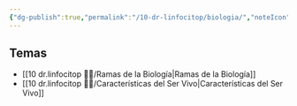 ```yaml
---
{"dg-publish":true,"permalink":"/10-dr-linfocitop/biologia/","noteIcon":""}
---
```


## Temas
- [[10 dr.linfocitop 👨‍⚕️/Ramas de la Biología\|Ramas de la Biología]]
- [[10 dr.linfocitop 👨‍⚕️/Características del Ser Vivo\|Características del Ser Vivo]]